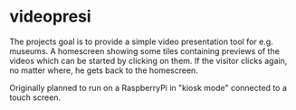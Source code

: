 # videopresi

The projects goal is to provide a simple video presentation tool for e.g. museums.
A homescreen showing some tiles containing previews of the videos which can be started by clicking on them.
If the visitor clicks again, no matter where, he gets back to the homescreen.


Originally planned to run on a RaspberryPi in "kiosk mode" connected to a touch screen.
